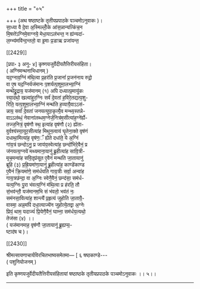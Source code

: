 +++
title = "०५"

+++
(अथ षष्ठाष्टके तृतीयप्रपाठके पञ्चमोऽनुवाकः )।  
सा॒ध्या वै दे॒वा अ॒स्मिल्लोँ॒के आ॑स॒न्नान्यत्किंच॒न  
मि॒षत्ते॑ऽग्निमे॒वाग्नये॒ मेधा॒याऽल॑भन्त॒ न ह्य॑न्यदा॑-  
ल॒म्भ्य॑मवि॑न्द॒न्ततो॒ वा इ॒माः प्र॒डाऋ प्रजा॑यन्त॒

[[2429]]

[प्रपा॰ ३ अनु॰ ४] कृष्णयजुर्वेदीयतैत्तिरीयसंहिता।  
( अग्निमन्थनाभिधानम् )  
यद॒ग्नाव॒ग्निं म॑थि॒त्वा प्र॒हर॑ति प्र॒जानां॑ प्र॒जन॑नाय रुद्रो॒  
वा ए॒ष यद॒ग्निर्यज॑मानः प॒शर्यत्प॒शुमा॒लभ्या॒ग्निं  
मन्थे॑द्रु॒द्राय॒ यज॑मानम् (१) अपि दध्यात्प्र॒मायु॑कः  
स्या॒दथो॒ खल्वा॑हुर॒ग्निः सर्व॑ दे॒वता॑ ह॒विरे॒तद्यत्प॒शु-  
रिति॒ यत्प॒शुमा॒लभ्या॒ग्निं मन्थ॑ति ह॒व्यायै॒वाऽऽस॑-  
न्नाय॒ सर्वा॑ दे॒वता॑ जनयत्युपा॒कृत्यै॒व मन्थ्य॒स्तन्ने-  
वाऽऽल॑ब्धं॒ नेवाना॑लब्धम॒ग्नेर्ज॒नित्र॑म॒सीत्या॑ह॒ग्ने॑र्ह्ये-  
तज्ज॒नित्रं॒ वृष॑णौ स्थ॒ इत्या॑ह वृष॑णौ (२) ह्ये॑ता-  
वुर्वश्य॑स्या॒युर॒सीत्या॑ह मिथुन॒त्वाय॑ घृ॒तेना॒क्ते वृष॑णं  
दधाथा॒मित्या॑ह॒ वृष॑ण॒ँ ह्ये॑ते दधा॑ते॒ ये अ॒ग्निं  
गा॑य॒त्रं छन्दोऽनु॒ प्र जाय॑य॒स्वेत्या॑ह॒ छन्दो॑भिरे॒वैनं॒ प्र  
ज॑नयत्य॒ग्नये॑ मथ्यमाना॒यानु॑ ब्रू॒हीत्या॑ह सावि॒त्री-  
मृच॒मन्वा॑ह सवि॒तृप्र॑सूत ए॒वैनं॑ मन्थति जा॒तायानु॑  
ब्रूहि (३) प्र॒ह्रि॒यमा॑णा॒यानु॑ ब्रू॒हीत्या॑ह॒ काण्डे॑काण्ड  
ए॒वैनं॑ क्रि॒यमा॑णे॒ सम॑र्धयति गाय॒त्रीः सर्वा॒ अन्वा॑ह  
गाय॒त्रछ॑न्दा॒ वा अ॒ग्निः स्वेनै॒वैनं॒ छन्द॑सा॒ सम॑र्ध-  
यत्य॒ग्निः पु॒रा भ॑वत्य॒ग्निं म॑थि॒त्वा प्र ह॑रति॒ तौ  
सं॒भव॑न्तौ॒ यज॑मानम॒भि सं भ॑वतो॒ भव॑तं नः॒  
सम॑नसा॒वित्या॑ह॒ शान्त्यै॑ प्र॒हृत्य॑ जुहोति जा॒तायै॒-  
वास्मा॒ अन्न॒मपि॑ दधा॒त्याज्ये॑न जुहोत्ये॒तद्वा अ॒ग्नेः  
प्रियं॒ थाम॒ यदाज्यं॑ प्रि॒येणै॒वैनं॒ घाम्ना॒ सम॑र्धय॒त्यथो॒  
तेज॑सा (४) ।।  
( यज॑मानमाह॒ वृष॑णौ जा॒तायानु॑ ब्रू॒ह्यप्य॒-  
ष्टाद॑ष च )।

[[2430]]

श्रीमत्सायणाचार्यविरचितभाष्यसमेतमा— [ ६ षष्ठकाण्डे---  
( पशुनियोजनम् )

इति कृष्णयजुर्वेदीयतैत्तिरीयसंहितायां षष्ठाष्ठके तृतीयप्रपाठके पञ्चमोऽनुवाकः ।। ५।।  
___________
